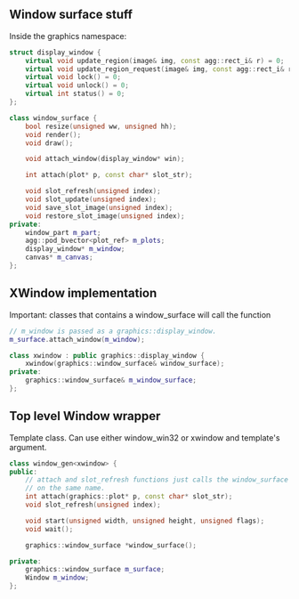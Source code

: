 ## Window surface stuff

Inside the graphics namespace:

```c++
struct display_window {
    virtual void update_region(image& img, const agg::rect_i& r) = 0;
    virtual void update_region_request(image& img, const agg::rect_i& r) = 0;
    virtual void lock() = 0;
    virtual void unlock() = 0;
    virtual int status() = 0;
};

class window_surface {
    bool resize(unsigned ww, unsigned hh);
    void render();
    void draw();

    void attach_window(display_window* win);

    int attach(plot* p, const char* slot_str);

    void slot_refresh(unsigned index);
    void slot_update(unsigned index);
    void save_slot_image(unsigned index);
    void restore_slot_image(unsigned index);
private:
    window_part m_part;
    agg::pod_bvector<plot_ref> m_plots;
    display_window* m_window;
    canvas* m_canvas;
};
```

## XWindow implementation

Important: classes that contains a window_surface will call the function

```c++
// m_window is passed as a graphics::display_window.
m_surface.attach_window(m_window);
```

```c++
class xwindow : public graphics::display_window {
    xwindow(graphics::window_surface& window_surface);
private:
    graphics::window_surface& m_window_surface;
};
```

## Top level Window wrapper

Template class. Can use either window_win32 or xwindow and template's argument.

```c++
class window_gen<xwindow> {
public:
    // attach and slot_refresh functions just calls the window_surface's functions
    // on the same name.
    int attach(graphics::plot* p, const char* slot_str);
    void slot_refresh(unsigned index);

    void start(unsigned width, unsigned height, unsigned flags);
    void wait();

    graphics::window_surface *window_surface();

private:
    graphics::window_surface m_surface;
    Window m_window;
};
```
